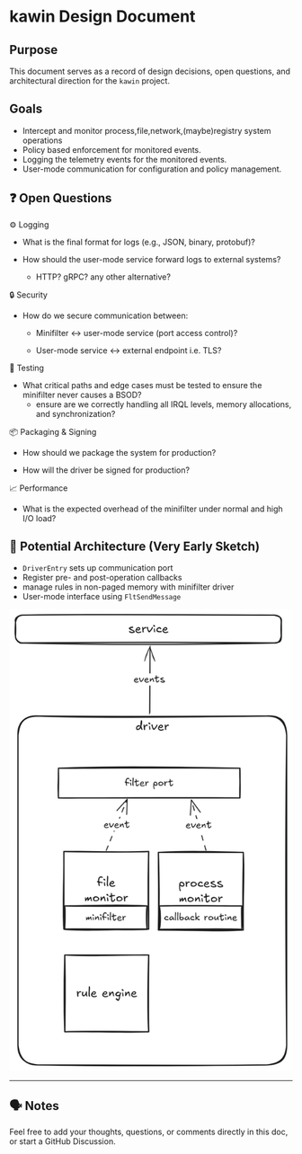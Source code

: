 # kawin Design Document


## Purpose

This document serves as a record of design decisions, open questions, and architectural direction for the `kawin` project.

## Goals

- Intercept and monitor process,file,network,(maybe)registry system operations
- Policy based enforcement for monitored events.
- Logging the telemetry events for the monitored events.
- User-mode communication for configuration and policy management.

## :question: Open Questions

:gear: Logging

- What is the final format for logs (e.g., JSON, binary, protobuf)?

- How should the user-mode service forward logs to external systems?

	- HTTP? gRPC? any other alternative?

:lock: Security

- How do we secure communication between:

	- Minifilter :left_right_arrow: user-mode service (port access control)?

	- User-mode service :left_right_arrow: external endpoint i.e. TLS?

:wrench: Testing

- What critical paths and edge cases must be tested to ensure the minifilter never causes a BSOD?
  - ensure are we correctly handling all IRQL levels, memory allocations, and synchronization?

:package: Packaging & Signing

- How should we package the system for production?

- How will the driver be signed for production?

:chart_with_upwards_trend: Performance

- What is the expected overhead of the minifilter under normal and high I/O load?

## :triangular_ruler: Potential Architecture (Very Early Sketch)

- `DriverEntry` sets up communication port
- Register pre- and post-operation callbacks
- manage rules in non-paged memory with minifilter driver
- User-mode interface using `FltSendMessage`

![High-level-architecture](./assets/kawin-arch.png)

---

## :speaking_head: Notes

Feel free to add your thoughts, questions, or comments directly in this doc, or start a GitHub Discussion.
